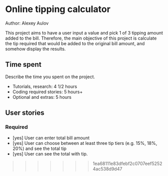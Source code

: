 # Online tipping calculator 

Author: Alexey Aulov

This project aims to have a user input a value and pick 1 of 3 tipping amount added to the bill. 
Therefore, the main objective of this project is calculate the tip required that would be added
to the original bill amount, and somehow display the results.

## Time spent
Describe the time you spent on the project.
 * Tutorials, research: 4 1/2 hours
 * Coding required stories: 5 hours+
 * Optional and extras: 5 hours

## User stories

### Required
 * [yes] User can enter total bill amount
 * [yes] User can choose between at least three tip tiers (e.g. 15%, 18%, 20%) and see the total tip 
 * [yes] User can see the total with tip.

>>>>>>> 1ea68111e83dfebf2c0707eef52524ac538d9d47
